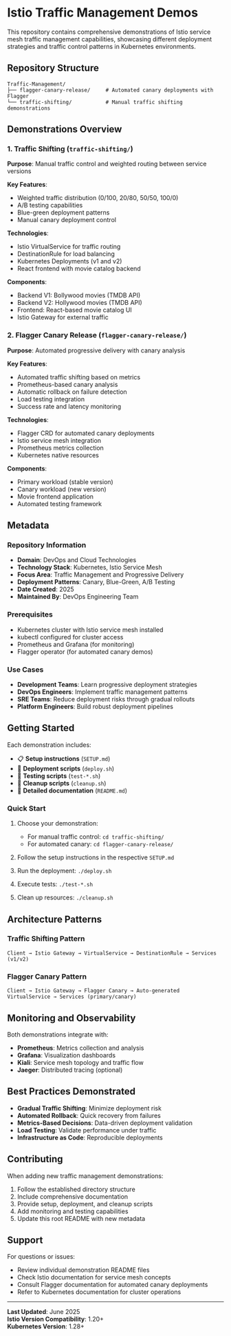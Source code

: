 # Istio Traffic Management Demos

This repository contains comprehensive demonstrations of Istio service mesh traffic management capabilities, showcasing different deployment strategies and traffic control patterns in Kubernetes environments.

## Repository Structure

```
Traffic-Management/
├── flagger-canary-release/     # Automated canary deployments with Flagger
└── traffic-shifting/           # Manual traffic shifting demonstrations
```

## Demonstrations Overview

### 1. Traffic Shifting (`traffic-shifting/`)
**Purpose**: Manual traffic control and weighted routing between service versions

**Key Features**:
- Weighted traffic distribution (0/100, 20/80, 50/50, 100/0)
- A/B testing capabilities
- Blue-green deployment patterns
- Manual canary deployment control

**Technologies**:
- Istio VirtualService for traffic routing
- DestinationRule for load balancing
- Kubernetes Deployments (v1 and v2)
- React frontend with movie catalog backend

**Components**:
- Backend V1: Bollywood movies (TMDB API)
- Backend V2: Hollywood movies (TMDB API) 
- Frontend: React-based movie catalog UI
- Istio Gateway for external traffic

### 2. Flagger Canary Release (`flagger-canary-release/`)
**Purpose**: Automated progressive delivery with canary analysis

**Key Features**:
- Automated traffic shifting based on metrics
- Prometheus-based canary analysis
- Automatic rollback on failure detection
- Load testing integration
- Success rate and latency monitoring

**Technologies**:
- Flagger CRD for automated canary deployments
- Istio service mesh integration
- Prometheus metrics collection
- Kubernetes native resources

**Components**:
- Primary workload (stable version)
- Canary workload (new version)
- Movie frontend application
- Automated testing framework

## Metadata

### Repository Information
- **Domain**: DevOps and Cloud Technologies
- **Technology Stack**: Kubernetes, Istio Service Mesh
- **Focus Area**: Traffic Management and Progressive Delivery
- **Deployment Patterns**: Canary, Blue-Green, A/B Testing
- **Date Created**: 2025
- **Maintained By**: DevOps Engineering Team

### Prerequisites
- Kubernetes cluster with Istio service mesh installed
- kubectl configured for cluster access
- Prometheus and Grafana (for monitoring)
- Flagger operator (for automated canary demos)

### Use Cases
- **Development Teams**: Learn progressive deployment strategies
- **DevOps Engineers**: Implement traffic management patterns
- **SRE Teams**: Reduce deployment risks through gradual rollouts
- **Platform Engineers**: Build robust deployment pipelines

## Getting Started

Each demonstration includes:
- 📋 **Setup instructions** (`SETUP.md`)
- 🚀 **Deployment scripts** (`deploy.sh`)
- 🔬 **Testing scripts** (`test-*.sh`)
- 🧹 **Cleanup scripts** (`cleanup.sh`)
- 📖 **Detailed documentation** (`README.md`)

### Quick Start
1. Choose your demonstration:
   - For manual traffic control: `cd traffic-shifting/`
   - For automated canary: `cd flagger-canary-release/`

2. Follow the setup instructions in the respective `SETUP.md`

3. Run the deployment: `./deploy.sh`

4. Execute tests: `./test-*.sh`

5. Clean up resources: `./cleanup.sh`

## Architecture Patterns

### Traffic Shifting Pattern
```
Client → Istio Gateway → VirtualService → DestinationRule → Services (v1/v2)
```

### Flagger Canary Pattern  
```
Client → Istio Gateway → Flagger Canary → Auto-generated VirtualService → Services (primary/canary)
```

## Monitoring and Observability

Both demonstrations integrate with:
- **Prometheus**: Metrics collection and analysis
- **Grafana**: Visualization dashboards
- **Kiali**: Service mesh topology and traffic flow
- **Jaeger**: Distributed tracing (optional)

## Best Practices Demonstrated

- **Gradual Traffic Shifting**: Minimize deployment risk
- **Automated Rollback**: Quick recovery from failures  
- **Metrics-Based Decisions**: Data-driven deployment validation
- **Load Testing**: Validate performance under traffic
- **Infrastructure as Code**: Reproducible deployments

## Contributing

When adding new traffic management demonstrations:
1. Follow the established directory structure
2. Include comprehensive documentation
3. Provide setup, deployment, and cleanup scripts
4. Add monitoring and testing capabilities
5. Update this root README with new metadata

## Support

For questions or issues:
- Review individual demonstration README files
- Check Istio documentation for service mesh concepts
- Consult Flagger documentation for automated canary deployments
- Refer to Kubernetes documentation for cluster operations

---

**Last Updated**: June 2025  
**Istio Version Compatibility**: 1.20+  
**Kubernetes Version**: 1.28+
